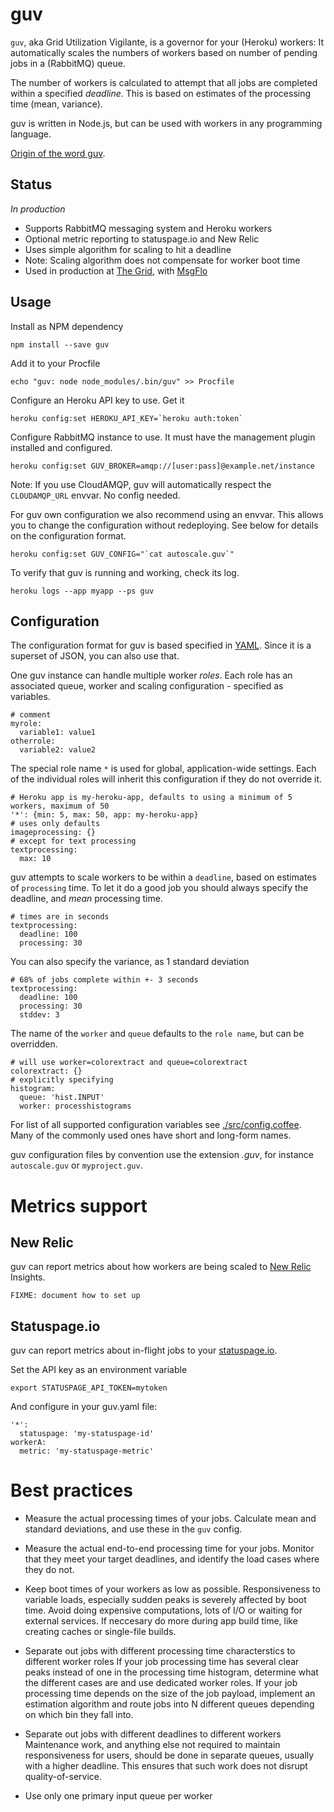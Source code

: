 guv
===

`guv`, aka Grid Utilization Vigilante, is a governor for your (Heroku) workers:
It automatically scales the numbers of workers based on number of pending jobs in a (RabbitMQ) queue.

The number of workers is calculated to attempt that all jobs are completed within a specified *deadline*.
This is based on estimates of the processing time (mean, variance).

guv is written in Node.js, but can be used with workers in any programming language.

[Origin of the word guv](http://english.stackexchange.com/questions/14370/what-is-the-origin-of-the-british-guv-is-it-still-used-colloquially).

## Status

*In production*

* Supports RabbitMQ messaging system and Heroku workers
* Optional metric reporting to statuspage.io and New Relic
* Uses simple algorithm for scaling to hit a deadline
* Note: Scaling algorithm does not compensate for worker boot time
* Used in production at [The Grid](https://thegrid.io), with [MsgFlo](https://github.com/msgflo/msgflo)

## Usage

Install as NPM dependency

    npm install --save guv
    
Add it to your Procfile

    echo "guv: node node_modules/.bin/guv" >> Procfile

Configure an Heroku API key to use. Get it 

    heroku config:set HEROKU_API_KEY=`heroku auth:token`

Configure RabbitMQ instance to use. It must have the management plugin installed and configured.

    heroku config:set GUV_BROKER=amqp://[user:pass]@example.net/instance

Note: If you use CloudAMQP, guv will automatically respect the `CLOUDAMQP_URL` envvar. No config needed.

For guv own configuration we also recommend using an envvar.
This allows you to change the configuration without redeploying.
See below for details on the configuration format.

    heroku config:set GUV_CONFIG="`cat autoscale.guv`"

To verify that guv is running and working, check its log.

    heroku logs --app myapp --ps guv


## Configuration

The configuration format for guv is based specified in [YAML](http://yaml.org/).
Since it is a superset of JSON, you can also use that.

One guv instance can handle multiple worker *roles*.
Each role has an associated queue, worker and scaling configuration - specified as variables.

    # comment
    myrole:
      variable1: value1
    otherrole:
      variable2: value2

The special role name `*` is used for global, application-wide settings.
Each of the individual roles will inherit this configuration if they do not override it.

    # Heroku app is my-heroku-app, defaults to using a minimum of 5 workers, maximum of 50
    '*': {min: 5, max: 50, app: my-heroku-app}
    # uses only defaults
    imageprocessing: {}
    # except for text processing
    textprocessing:
      max: 10

guv attempts to scale workers to be within a `deadline`, based on estimates of `processing` time.
To let it do a good job you should always specify the deadline, and *mean* processing time.

    # times are in seconds
    textprocessing:
      deadline: 100
      processing: 30

You can also specify the variance, as 1 standard deviation

    # 68% of jobs complete within +- 3 seconds
    textprocessing:
      deadline: 100
      processing: 30
      stddev: 3

The name of the `worker` and `queue` defaults to the `role name`, but can be overridden.

    # will use worker=colorextract and queue=colorextract
    colorextract: {}
    # explicitly specifying
    histogram:
      queue: 'hist.INPUT'
      worker: processhistograms

For list of all supported configuration variables see [./src/config.coffee](./src/config.coffee).
Many of the commonly used ones have short and long-form names.

guv configuration files by convention use the extension *.guv*, for instance `autoscale.guv` or `myproject.guv`.

# Metrics support

## New Relic

guv can report metrics about how workers are being scaled to [New Relic](https://newrelic.com/) Insights.

    FIXME: document how to set up

## Statuspage.io

guv can report metrics about in-flight jobs to your [statuspage.io](http://statuspage.io/).

Set the API key as an environment variable

    export STATUSPAGE_API_TOKEN=mytoken

And configure in your guv.yaml file:

    '*':
      statuspage: 'my-statuspage-id'
    workerA:
      metric: 'my-statuspage-metric'


# Best practices

* Measure the actual processing times of your jobs.
Calculate mean and standard deviations, and use these in the `guv` config.

* Measure the actual end-to-end processing time for your jobs.
Monitor that they meet your target deadlines, and identify the load cases where they do not.

* Keep boot times of your workers as low as possible.
Responsiveness to variable loads, especially sudden peaks is severely affected by boot time.
Avoid doing expensive computations, lots of I/O or waiting for external services.
If neccesary do more during app build time, like creating caches or single-file builds.

* Separate out jobs with different processing time characterstics to different worker roles
If your job processing time has several clear peaks instead of one in the processing time histogram,
determine what the different cases are and use dedicated worker roles.
If your job processing time depends on the size of the job payload, implement an estimation
algorithm and route jobs into N different queues depending on which bin they fall into.

* Separate out jobs with different deadlines to different workers
Maintenance work, and anything else not required to maintain responsiveness for users,
should be done in separate queues, usually with a higher deadline.
This ensures that such work does not disrupt quality-of-service.

* Use only one primary input queue per worker


